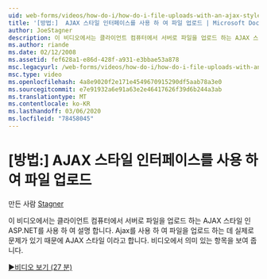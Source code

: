 ```yaml
---
uid: web-forms/videos/how-do-i/how-do-i-file-uploads-with-an-ajax-style-interface
title: '[방법:]  AJAX 스타일 인터페이스를 사용 하 여 파일 업로드 | Microsoft Docs'
author: JoeStagner
description: 이 비디오에서는 클라이언트 컴퓨터에서 서버로 파일을 업로드 하는 AJAX 스타일 인 ASP.NET를 사용 하 여 설명 합니다. 예를 들어, ...
ms.author: riande
ms.date: 02/12/2008
ms.assetid: fef628a1-e86d-428f-a931-e3bbae53a878
msc.legacyurl: /web-forms/videos/how-do-i/how-do-i-file-uploads-with-an-ajax-style-interface
msc.type: video
ms.openlocfilehash: 4a8e9020f2e171e4549670915290df5aab78a3e0
ms.sourcegitcommit: e7e91932a6e91a63e2e46417626f39d6b244a3ab
ms.translationtype: MT
ms.contentlocale: ko-KR
ms.lasthandoff: 03/06/2020
ms.locfileid: "78458045"
---
```

# <a name="how-do-i--file-uploads-with-an-ajax-style-interface"></a>[방법:]  AJAX 스타일 인터페이스를 사용 하 여 파일 업로드

만든 사람 [Stagner](https://github.com/JoeStagner)

이 비디오에서는 클라이언트 컴퓨터에서 서버로 파일을 업로드 하는 AJAX 스타일 인 ASP.NET를 사용 하 여 설명 합니다. Ajax를 사용 하 여 파일을 업로드 하는 데 실제로 문제가 있기 때문에 AJAX 스타일 이라고 합니다. 비디오에서 의미 있는 항목을 보여 줍니다.

[&#9654;비디오 보기 (27 분)](https://channel9.msdn.com/Blogs/ASP-NET-Site-Videos/how-do-i-file-uploads-with-an-ajax-style-interface)
